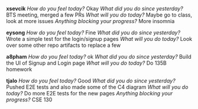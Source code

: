 **xsevcik**
*How do you feel today?*
Okay
*What did you do since yesterday?*
BTS meeting, merged a few PRs
*What will you do today?*
Maybe go to class, look at more issues
*Anything blocking your progress?*
More insomnia

**eysong**
*How do you feel today?*
Fine
*What did you do since yesterday?*
Wrote a simple test for the login/signup pages
*What will you do today?*
Look over some other repo artifacts to replace a few

**a8pham**
*How do you feel today?*
ok
*What did you do since yesterday?*
Build the UI of Signup and Login page
*What will you do today?*
Do 135B homework

**tjalo**
*How do you feel today?*
Good
*What did you do since yesterday?*
Pushed E2E tests and also made some of the C4 diagram
*What will you do today?*
Do more E2E tests for the new pages
*Anything blocking your progress?*
CSE 130

